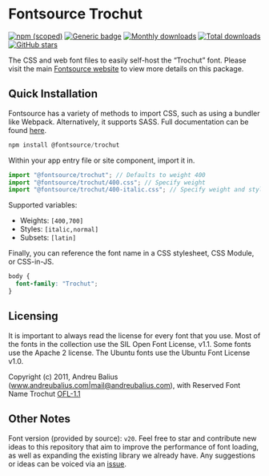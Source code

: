 # Fontsource Trochut

[![npm (scoped)](https://img.shields.io/npm/v/@fontsource/trochut?color=brightgreen)](https://www.npmjs.com/package/@fontsource/trochut) [![Generic badge](https://img.shields.io/badge/fontsource-passing-brightgreen)](https://github.com/fontsource/fontsource) [![Monthly downloads](https://badgen.net/npm/dm/@fontsource/trochut)](https://github.com/fontsource/fontsource) [![Total downloads](https://badgen.net/npm/dt/@fontsource/trochut)](https://github.com/fontsource/fontsource) [![GitHub stars](https://img.shields.io/github/stars/fontsource/fontsource.svg?style=social&label=Star)](https://github.com/fontsource/fontsource/stargazers)

The CSS and web font files to easily self-host the “Trochut” font. Please visit the main [Fontsource website](https://fontsource.org/fonts/trochut) to view more details on this package.

## Quick Installation

Fontsource has a variety of methods to import CSS, such as using a bundler like Webpack. Alternatively, it supports SASS. Full documentation can be found [here](https://fontsource.org/docs/getting-started/introduction).

```javascript
npm install @fontsource/trochut
```

Within your app entry file or site component, import it in.

```javascript
import "@fontsource/trochut"; // Defaults to weight 400
import "@fontsource/trochut/400.css"; // Specify weight
import "@fontsource/trochut/400-italic.css"; // Specify weight and style

```

Supported variables:
- Weights: `[400,700]`
- Styles: `[italic,normal]`
- Subsets: `[latin]`

Finally, you can reference the font name in a CSS stylesheet, CSS Module, or CSS-in-JS.

```css
body {
  font-family: "Trochut";
}
```

## Licensing
It is important to always read the license for every font that you use.
Most of the fonts in the collection use the SIL Open Font License, v1.1. Some fonts use the Apache 2 license. The Ubuntu fonts use the Ubuntu Font License v1.0.

Copyright (c) 2011, Andreu Balius (www.andreubalius.com|mail@andreubalius.com), with Reserved Font Name Trochut
[OFL-1.1](http://scripts.sil.org/OFL)

## Other Notes
Font version (provided by source): `v20`.
Feel free to star and contribute new ideas to this repository that aim to improve the performance of font loading, as well as expanding the existing library we already have. Any suggestions or ideas can be voiced via an [issue](https://github.com/fontsource/fontsource/issues).
